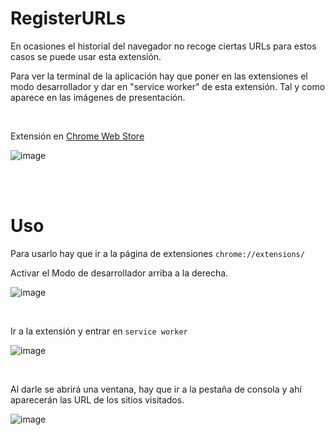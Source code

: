 # RegisterURLs
En ocasiones el historial del navegador no recoge ciertas URLs para estos casos se puede usar esta extensión.

Para ver la terminal de la aplicación hay que poner en las extensiones el modo desarrollador y dar en "service worker" de esta extensión. Tal y como aparece en las imágenes de presentación.

<br>

Extensión en [Chrome Web Store](https://chrome.google.com/webstore/detail/iojdamghibfbnoemgbnpiloffkgkdmao)

![image](https://user-images.githubusercontent.com/54257745/181918860-e73b8a07-9272-43d4-9110-25e004a64ac3.png)

<br><br>

# Uso

Para usarlo hay que ir a la página de extensiones `chrome://extensions/`

Activar el Modo de desarrollador arriba a la derecha.

![image](https://user-images.githubusercontent.com/54257745/181919457-fcc1193b-a5c6-40eb-af7f-794039419bc0.png)

<br>

Ir a la extensión y entrar en `service worker`

![image](https://user-images.githubusercontent.com/54257745/181919471-6af6b2ec-00dd-4bc0-b295-0ec0769b612d.png)

<br>

Al darle se abrirá una ventana, hay que ir a la pestaña de consola y ahí aparecerán las URL de los sitios visitados.

![image](https://user-images.githubusercontent.com/54257745/181919504-4210ffd6-f564-4c6b-a48f-f98ce1a83386.png)
